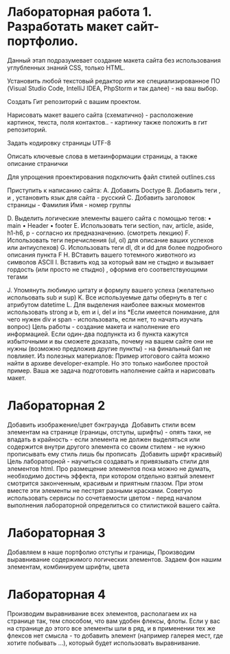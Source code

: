 
# Лабораторная работа 1. Разработать макет сайт-портфолио.
Данный этап подразумевает создание макета сайта без использования углубленных знаний CSS, только HTML.

Установить любой текстовый редактор или же специализированное ПО (Visual Studio Code, IntelliJ IDEA, PhpStorm и так далее) - на ваш выбор.

Создать Гит репозиторий с вашим проектом.

Нарисовать макет вашего сайта (схематично) - расположение картинок, текста, поля контактов.. - картинку также положить в гит репозиторий.

Задать кодировку страницы UTF-8

Описать ключевые слова в метаинформации страницы, а также описание странички

Для упрощения проектирования подключить файл стилей outlines.css

Приступить к написанию сайта: A. Добавить Doctype B. Добавить теги , и , установить язык для сайта - русский C. Добавить заголовок страницы - Фамилия Имя - номер группы

D. Выделить логические элементы вашего сайта с помощью тегов: • main • Header • footer E. Использовать теги section, nav, article, aside, h1-h6, p - согласно их предназначению. (смотреть лекцию) F. Использовать теги перечисления (ul, ol) для описание ваших успехов или антиуспехов) G. Использовать теги dl, dt и dd для более подробного описания пункта F H. ВСтавить вашего тотемного животного из символов ASCII I. Вставить код за который вам не стыдно и вызывает гордость (или просто не стыдно) , оформив его соответствующими тегами

J. Упомянуть любимую цитату и формулу вашего успеха (желательно испольовать sub и sup) K. Все используемые даты обернуть в тег с атрибутом datetime L. Для выделения наиболее важных моментов использовать strong и b, em и i, del и ins *Если имеется понимание, для чего нужен div и span - использовать, если нет, то начать изучать вопрос) Цель работы - создание макета и наполнение его информацией. Если один-два подпункта из 6 пункта кажутся избыточными и вы сможете доказать, почему на вашем сайте они не нужны (возможно предложив другие пункты) - на финальный бал не повлияет. Из полезных материалов: Пример итогового сайта можно найти в архиве developer-example. Но это только наиболее простой пример. Ваша же задача подготовить наполнение сайта и нарисовать макет.

# Лабораторная 2


Добавить изображение/цвет бэкграунда 
Добавить стили всем элементам на странице (границы, отступы, шрифты) - опять таки, не впадать в крайность - если элемента не должен выделяться или содержится внутри другого элемента со своим стилем - не нужно прописывать ему стиль лишь бы прописать 
Добавить шрифт красивый) Цель лабораторной - научиться создавать и привязывать стили для элементов html. Про размещение элементов пока можно не думать, необходимо достичь эффекта, при котором отдельно взятый элемент смотрится законченным, красивым и приятным глазом. При этом вместе эти элементы не пестрят разными красками. Советую использовать сервисы по сочетаемости цветом - перед началом выполнения лабораторной определиться со стилистикой вашего сайта.
# Лабораторная 3 
Добавляем в наше портфолио отступы и границы, Производим выравнивание содержимого логических элементов. Задаем фон нашим элементам, комбинируем шрифты, цвета

# Лабораторная 4 
Производим выравнивание всех элементов, располагаем их на странице так, тем способом, что вам удобен флексы, флоты. Если у вас на странице до этого все элементы шли в ряд, и в применении тех же флексов нет смысла - то добавить элемент (например галерея мест, где хотите побывать …), который будет использовать выравнивание.
